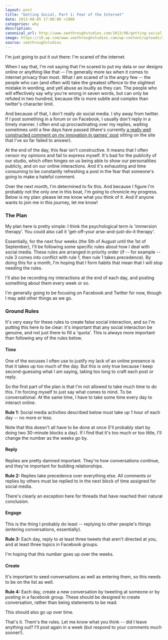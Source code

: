 ```yaml
---
layout: post
title: "Getting Social, Part 1: Fear of the Internet"
date: 2013-08-05 17:00:00 +1000
categories: why
description:
canonical_url: http://www.seethroughstudios.com/2013/08/getting-social-part-1-fear-of-the-internet/
image: https://i0.wp.com/www.seethroughstudios.com/wp-content/uploads/2013/08/Afraid_of_Twitter.jpeg?w=360
source: seethroughstudios
---
```

I'm just going to put it out there: I'm scared of the internet.

When I say that, I'm not saying that I'm scared to put my data or our designs online or anything like that -- I'm generally more lax when it comes to internet privacy than most. What I am scared of is the angry few -- the people who can (and often will) take the greatest offence to the slightest mistake in wording, and yell abuse as loudly as they can. The people who will effectively say why you're wrong in seven words, but can only be refuted in two hundred, because life is more subtle and complex than twitter's character limit.

And because of that, I don't really *do* social media. I shy away from twitter. If I post something in a forum or on Facebook, I usually don't reply in a timely manner. I often end up procrastinating over my replies, waiting sometimes until a few days have passed (there's currently [a really well constructed comment on my innovation in games' post](/why/2013/07/20/innovations-in-games.html) sitting on the site that I've so far failed to answer).

At the end of the day, this fear isn't constructive. It means that I often censor my opinions and fail to express myself. It's bad for the publicity of our studio, which often hinges on us being able to show our personalities publicly, and on our online interactions. And it's exhausting and time consuming to be constantly refreshing a post in the fear that someone's going to make a hateful comment.

Over the next month, I'm determined to fix this. And because I figure I'm probably not the only one in this boat, I'm going to chronicle my progress. Below is my plan: please let me know what you think of it. And if anyone wants to join me in this journey, let me know!

### The Plan

My plan here is pretty simple: I think the psychological term is 'immersion therapy'. You could also call it 'get-off-your arse-and-just-do-it therapy'.

Essentially, for the next four weeks (the 5th of August until the 1st of September), I'll be following some specific rules about how I deal with social media. These rules are arranged in priority order (if -- for example -- rule 3 comes into conflict with rule 1, then rule 1 takes precedence). By doing this for a month, I'm hoping that I form habits that mean that I will stop needing the rules.

I'll also be recording my interactions at the end of each day, and posting something about them every week or so.

I'm generally going to be focusing on Facebook and Twitter for now, though I may add other things as we go.

### Ground Rules

It's very easy for these rules to create false social interaction, and so I'm putting this here to be clear: it's important that any social interaction be genuine, and not just there to fill a 'quota'. This is always more important than following any of the rules below.

#### Time

One of the excuses I often use to justify my lack of an online presence is that it takes up too much of the day. But this is only true because I keep second-guessing what I am saying, taking too long to craft each post or reply.

So the first part of the plan is that I'm not allowed to take much time to do this. I'm forcing myself to just say what comes to mind. To be conversational. At the same time, I have to take some time every day to interact online.

**Rule 1:** Social media activities described below must take up 1 hour of each day -- no more or less.

Note that this doesn't all have to be done at once (I'll probably start by doing two 30-minute blocks a day). If I find that it's too much or too little, I'll change the number as the weeks go by.

#### Reply

Replies are pretty damned important. They're how conversations continue, and they're important for building relationships.

**Rule 2:** Replies take precedence over everything else. All comments or replies by others must be replied to in the next block of time assigned for social media.

There's clearly an exception here for threads that have reached their natural conclusion.

#### Engage

This is the thing I probably do least -- replying to other people's things (entering conversations, essentially).

**Rule 3:** Each day, reply to at least three tweets that aren't directed at you, and at least three topics in Facebook groups.

I'm hoping that this number goes up over the weeks.

#### Create

It's important to seed conversations as well as entering them, so this needs to be on the list as well.

**Rule 4:** Each day, create a new conversation by tweeting at someone or by posting in a facebook group. These should be designed to create conversation, rather than being statements to be read.

This should also go up over time.

That's it. Them's the rules. Let me know what you think -- did I leave anything out? I'll post again in a week (but respond to your comments much sooner!).
